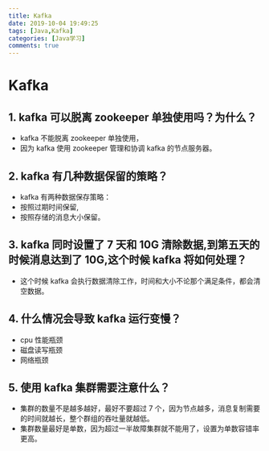 ```yaml
---
title: Kafka
date: 2019-10-04 19:49:25
tags: [Java,Kafka]
categories: [Java学习]
comments: true
---
```

# Kafka

## 1. kafka 可以脱离 zookeeper 单独使用吗？为什么？

- kafka 不能脱离 zookeeper 单独使用，
- 因为 kafka 使用 zookeeper 管理和协调 kafka 的节点服务器。

## 2. kafka 有几种数据保留的策略？

- kafka 有两种数据保存策略：
 - 按照过期时间保留,
 - 按照存储的消息大小保留。

## 3. kafka 同时设置了 7 天和 10G 清除数据,到第五天的时候消息达到了 10G,这个时候 kafka 将如何处理？

- 这个时候 kafka 会执行数据清除工作，时间和大小不论那个满足条件，都会清空数据。

## 4. 什么情况会导致 kafka 运行变慢？

- cpu 性能瓶颈
- 磁盘读写瓶颈
- 网络瓶颈

## 5. 使用 kafka 集群需要注意什么？

- 集群的数量不是越多越好，最好不要超过 7 个，因为节点越多，消息复制需要的时间就越长，整个群组的吞吐量就越低。
- 集群数量最好是单数，因为超过一半故障集群就不能用了，设置为单数容错率更高。
